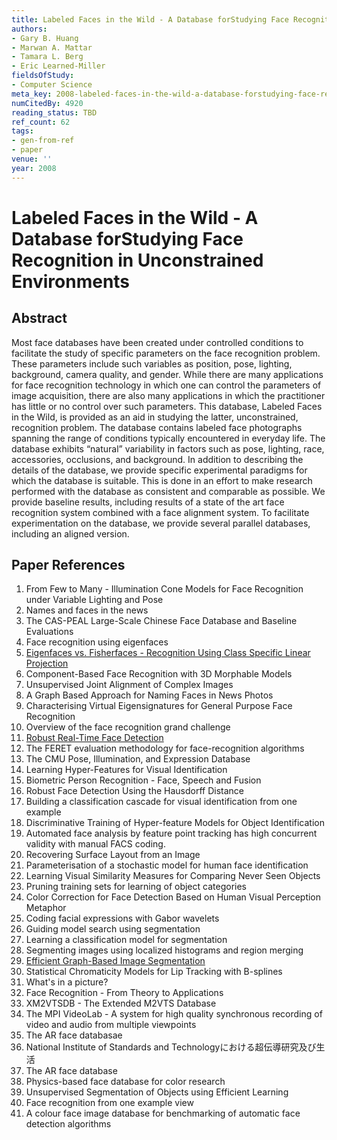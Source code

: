 ```yaml
---
title: Labeled Faces in the Wild - A Database forStudying Face Recognition in Unconstrained Environments
authors:
- Gary B. Huang
- Marwan A. Mattar
- Tamara L. Berg
- Eric Learned-Miller
fieldsOfStudy:
- Computer Science
meta_key: 2008-labeled-faces-in-the-wild-a-database-forstudying-face-recognition-in-unconstrained-environments
numCitedBy: 4920
reading_status: TBD
ref_count: 62
tags:
- gen-from-ref
- paper
venue: ''
year: 2008
---
```


# Labeled Faces in the Wild - A Database forStudying Face Recognition in Unconstrained Environments

## Abstract

Most face databases have been created under controlled conditions to facilitate the study of specific parameters on the face recognition problem. These parameters include such variables as position, pose, lighting, background, camera quality, and gender. While there are many applications for face recognition technology in which one can control the parameters of image acquisition, there are also many applications in which the practitioner has little or no control over such parameters. This database, Labeled Faces in the Wild, is provided as an aid in studying the latter, unconstrained, recognition problem. The database contains labeled face photographs spanning the range of conditions typically encountered in everyday life. The database exhibits “natural” variability in factors such as pose, lighting, race, accessories, occlusions, and background. In addition to describing the details of the database, we provide specific experimental paradigms for which the database is suitable. This is done in an effort to make research performed with the database as consistent and comparable as possible. We provide baseline results, including results of a state of the art face recognition system combined with a face alignment system. To facilitate experimentation on the database, we provide several parallel databases, including an aligned version.

## Paper References

1. From Few to Many - Illumination Cone Models for Face Recognition under Variable Lighting and Pose
2. Names and faces in the news
3. The CAS-PEAL Large-Scale Chinese Face Database and Baseline Evaluations
4. Face recognition using eigenfaces
5. [Eigenfaces vs. Fisherfaces - Recognition Using Class Specific Linear Projection](1996-eigenfaces-vs-fisherfaces-recognition-using-class-specific-linear-projection)
6. Component-Based Face Recognition with 3D Morphable Models
7. Unsupervised Joint Alignment of Complex Images
8. A Graph Based Approach for Naming Faces in News Photos
9. Characterising Virtual Eigensignatures for General Purpose Face Recognition
10. Overview of the face recognition grand challenge
11. [Robust Real-Time Face Detection](2001-robust-real-time-face-detection)
12. The FERET evaluation methodology for face-recognition algorithms
13. The CMU Pose, Illumination, and Expression Database
14. Learning Hyper-Features for Visual Identification
15. Biometric Person Recognition - Face, Speech and Fusion
16. Robust Face Detection Using the Hausdorff Distance
17. Building a classification cascade for visual identification from one example
18. Discriminative Training of Hyper-feature Models for Object Identification
19. Automated face analysis by feature point tracking has high concurrent validity with manual FACS coding.
20. Recovering Surface Layout from an Image
21. Parameterisation of a stochastic model for human face identification
22. Learning Visual Similarity Measures for Comparing Never Seen Objects
23. Pruning training sets for learning of object categories
24. Color Correction for Face Detection Based on Human Visual Perception Metaphor
25. Coding facial expressions with Gabor wavelets
26. Guiding model search using segmentation
27. Learning a classification model for segmentation
28. Segmenting images using localized histograms and region merging
29. [Efficient Graph-Based Image Segmentation](2004-efficient-graph-based-image-segmentation)
30. Statistical Chromaticity Models for Lip Tracking with B-splines
31. What's in a picture?
32. Face Recognition - From Theory to Applications
33. XM2VTSDB - The Extended M2VTS Database
34. The MPI VideoLab - A system for high quality synchronous recording of video and audio from multiple viewpoints
35. The AR face databasae
36. National Institute of Standards and Technologyにおける超伝導研究及び生活
37. The AR face database
38. Physics-based face database for color research
39. Unsupervised Segmentation of Objects using Efficient Learning
40. Face recognition from one example view
41. A colour face image database for benchmarking of automatic face detection algorithms
